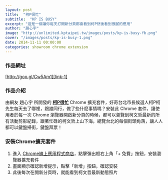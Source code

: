 ```yaml
---
layout: post
title:  "柯P很忙"
subtitle:  "KP IS BUSY"
excerpt: "這是一個讓你每天打開新分頁都會看到柯P然後看到很膩的應用"
author: "趙心宇"
image: "http://unlimited.kptaipei.tw/images/posts/kp-is-busy-fb.png"
cover: "/images/posts/kp-is-busy-1.png"
date: 2014-11-11 00:00:00
categories: showroom chrome extension
---
```


[link-1]: http://goo.gl/Cw5Am1

### 作品網址
[http://goo.gl/Cw5Am1][link-1]

### 作品介紹
由網友 趙心宇 所開發的 <strong>[柯P很忙][link-1]</strong> Chrome 擴充套件，好奇台北市長候選人柯P柯先生每天去了哪裡，跟誰同行，做了些什麼事情嗎？安裝此 Chrome 套件，讓使用者於每一次 Chrome 瀏覽器開啟新分頁的時候，都可以瀏覽到柯文哲最新的所有活動剪影紀錄，跟著忙碌的柯文哲上山下海，總覽台北的每個街頭角落，讓人人都可以鍵盤掃街，鍵盤拜票！

### 安裝Chrome擴充套件
1. 進入 [Chrome線上應用程式商店][link-1]，點擊彈出框右上角「+ 免費」按鈕，安裝瀏覽器擴充套件
2. 畫面顯示確認新增提示，點擊「新增」按鈕，確認安裝
3. 此後每次在開新分頁時，就能看到柯文哲最新動態照片
